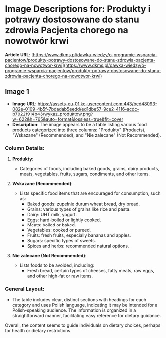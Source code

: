 # Image Descriptions for: Produkty i potrawy dostosowane do stanu zdrowia Pacjenta chorego na nowotwór krwi

**Article URL**: [https://www.dkms.pl/dawka-wiedzy/o-programie-wsparcia-pacjentow/produkty-potrawy-dostosowane-do-stanu-zdrowia-pacjenta-chorego-na-nowotwor-krwi](https://www.dkms.pl/dawka-wiedzy/o-programie-wsparcia-pacjentow/produkty-potrawy-dostosowane-do-stanu-zdrowia-pacjenta-chorego-na-nowotwor-krwi)

## Image 1
- **Image URL**: https://assets-eu-01.kc-usercontent.com:443/bed48093-082e-0109-4b5f-7bdadab5eedd/ed1dbe57-9ce2-4116-acdc-b7922f914b43/wykaz_produktow.png?w=622&h=765&auto=format&lossless=true&fit=cover
- **Description**: The image appears to be a table listing various food products categorized into three columns: "Produkty" (Products), "Wskazane" (Recommended), and "Nie zalecane" (Not Recommended). 

### Column Details:

1. **Produkty**:
   - Categories of foods, including baked goods, grains, dairy products, meats, vegetables, fruits, sugars, condiments, and other items.

2. **Wskazane (Recommended)**:
   - Lists specific food items that are encouraged for consumption, such as:
     - Baked goods: zupełnie durum wheat bread, dry bread.
     - Grains: various types of grains like rice and pasta.
     - Dairy: UHT milk, yogurt.
     - Eggs: hard-boiled or lightly cooked.
     - Meats: boiled or baked.
     - Vegetables: cooked or pureed.
     - Fruits: fresh fruits, especially bananas and apples.
     - Sugars: specific types of sweets.
     - Spices and herbs: recommended natural options.
   
3. **Nie zalecane (Not Recommended)**:
   - Lists foods to be avoided, including:
     - Fresh bread, certain types of cheeses, fatty meats, raw eggs, and other high-fat or raw items.

### General Layout:
- The table includes clear, distinct sections with headings for each category and uses Polish language, indicating it may be intended for a Polish-speaking audience. The information is organized in a straightforward manner, facilitating easy reference for dietary guidance. 

Overall, the content seems to guide individuals on dietary choices, perhaps for health or dietary restrictions.

